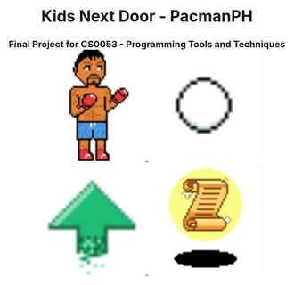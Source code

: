 <h1 align = "center">
    Kids Next Door - PacmanPH
</h1>
<h3 align = "center">
    Final Project for CS0053 - Programming Tools and Techniques
    <a href = "https://github.com/karumadesu/KND_Final-Project">
        <br>
        <img src="https://github.com/karumadesu/KND_Final-Project/blob/main/src/images/game_assets/character_assets/pacman_right_idle.png" width = "200px">
        <img src="https://github.com/karumadesu/KND_Final-Project/blob/main/src/images/game_assets/pellet_assets/normal_pellet.png" width = "200px">
        <img src="https://github.com/karumadesu/KND_Final-Project/blob/main/src/images/game_assets/pellet_assets/growth_pellet.gif" width = "200px">
        <img src="https://github.com/karumadesu/KND_Final-Project/blob/main/src/images/game_assets/pellet_assets/information_pellet.gif" width = "200px">
    </a>
</h3>
